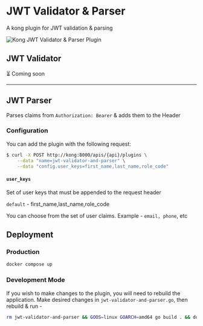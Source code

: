 # JWT Validator & Parser

A kong plugin for JWT validation & parsing

![Kong JWT Validator & Parser Plugin](https://imgur.com/kpTl8k6.png)

## JWT Validator

⏳ Coming soon

---

## JWT Parser
Parses claims from `Authorization: Bearer` & adds them to the Header

### Configuration
You can add the plugin with the following request:

```bash
$ curl -X POST http://kong:8000/apis/{api}/plugins \
    --data "name=jwt-validator-and-parser" \
    --data "config.user_keys=first_name,last_name,role_code"
```

#### `user_keys`
Set of user keys that must be appended to the request header

`default` - first_name,last_name,role_code

You can choose from the set of user claims. Example - `email, phone`, etc

## Deployment
### Production
```bash
docker compose up
```

### Development Mode
If you wish to make changes to the plugin, you will need to rebuild the application. Make desired changes in `jwt-validator-and-parser.go`, then rebuild & run -

```bash
rm jwt-validator-and-parser && GOOS=linux GOARCH=amd64 go build . && docker compose up
```